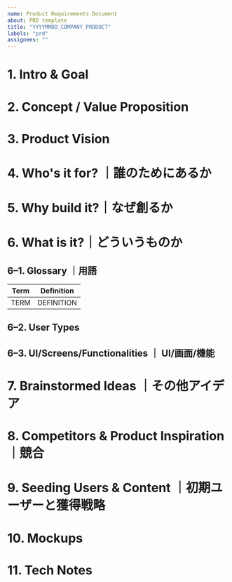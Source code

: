 ```yaml
---
name: Product Requirements Document
about: PRD template
title: "YYYYMMDD_COMPANY_PRODUCT"
labels: "prd"
assignees: ""
---
```


<!--
# Notes

PRD : Product Requirements Document

プロダクトに要求されていることが書かれた文書となります。PRD は、プロダクトに求められる要求を明確にし、チームメンバー間の認識を統一するために作成されます。

## 参考資料

- [初めて書く PRD（プロダクト要求仕様書）](https://note.com/miz_kushida/n/n7e35a2a2b370)
- [PRD の書き方と運用方法](https://book.st-hakky.com/purpose/ai-requirements-definition-prd/)
- [エンジニアチームの生産性の高め方〜開発効率を向上させて、人を育てる仕組みを作る](https://gihyo.jp/book/2024/978-4-297-14502-6)
- [Design Docs at Google](https://www.industrialempathy.com/posts/design-docs-at-google/)
- [メルカリ Shops での Design Docs 運用について](https://engineering.mercari.com/blog/entry/20220225-design-docs-by-mercari-shops/)
-->

# 1. Intro & Goal

<!--
開発するプロダクトやこの PRD についての説明を書きます。特記するべきことがない場合はシンプルでかまいません。

このプロダクトや機能を開発するに至った背景などを記載します。多くの場合、問題や課題を記載することになります。
-->

# 2. Concept / Value Proposition

<!--
このプロダクトや機能に含めるものと含めないもののスコープを記載します。
-->

# 3. Product Vision

<!--
このプロダクトや機能が満たすべき原則を簡潔にまとめます。「何がどのようにできるものなのか」が完結に記述されていれば十分です。
-->

# 4. Who's it for? ｜誰のためにあるか

<!--
このプロダクトや機能が対象とするユーザーを記述します。特定の利用環境などによって対象ユーザーが制限される場合は、その利用環境なども併せて記載します。
-->

# 5. Why build it?｜なぜ創るか

<!--
提案される開発がなぜ必要なのかの理解を深めるために、このプロダクトや機能がどのような問題を解決するのかを記述します。
-->

# 6. What is it?｜どういうものか

<!--
対象ユーザーがこのプロダクトや機能をどのように使用するかを記述します。
ここを見れば何を作ればよいかが分かる内容を記載します。ここでは、シンプルに必要とされる機能の記述に徹します。
プロダクトや機能に対して技術的な部分での要求が何かある場合に記述します。求められるパフォーマンスやセキュリティ、プライバシーなどで特に守るべきことがあれば、それらも記載します。
-->

## 6–1. Glossary ｜用語

<!-- table -->

| Term | Definition |
| ---- | ---------- |
| TERM | DEFINITION |

## 6–2. User Types

## 6–3. UI/Screens/Functionalities ｜ UI/画面/機能

# 7. Brainstormed Ideas ｜その他アイデア

# 8. Competitors & Product Inspiration ｜競合

<!--
このプロダクトの対象マーケットに関する分析結果を記述します。
このプロダクトや機能の競合相手に関する分析結果を記述します。
-->

# 9. Seeding Users & Content ｜初期ユーザーと獲得戦略

<!--
このプロダクトや機能に関するマーケティング計画があれば記述します。
このプロダクトや機能の評価を行うための指標となる KPI をここに記載します。
-->

# 10. Mockups

<!--
このプロダクトや機能に対して期待するスケジュールやマイルストーンがある場合に記述します。
-->

# 11. Tech Notes

<!--
技術的観点でのメモを記述します。
-->
